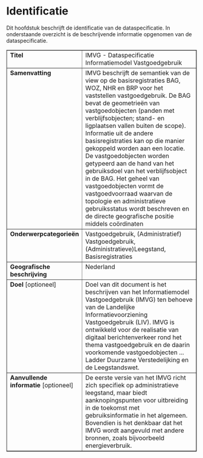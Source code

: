 # Identificatie

Dit hoofdstuk beschrijft de identificatie van de dataspecificatie. In onderstaande overzicht is de beschrijvende informatie opgenomen van de dataspecificatie.


<table style="width: 100%" cellpadding="10" border="1">
	<col width="25%">
	<col width="75%">
	<tr>
		<td valign="top"><b>Titel</b></td>
		<td valign="top">IMVG - Dataspecificatie Informatiemodel Vastgoedgebruik</td>
	</tr>
	<tr>
		<td valign="top"><b>Samenvatting</b></td>
		<td valign="top">IMVG beschrijft de semantiek van de view op de basisregistraties BAG, WOZ, NHR en BRP voor het vaststellen vastgoedgebruik. De BAG bevat de geometrieën van vastgoedobjecten (panden met verblijfsobjecten; stand- en ligplaatsen vallen buiten de scope). Informatie uit de andere basisregistraties kan op die manier gekoppeld worden aan een locatie. De vastgoedobjecten worden getypeerd aan de hand van het gebruiksdoel van het verblijfsobject in de BAG. Het geheel van vastgoedobjecten vormt de vastgoedvoorraad waarvan de topologie en administratieve gebruiksstatus wordt beschreven en de directe geografische positie middels coördinaten</td>
	</tr>
	<tr>
		<td valign="top"><b>Onderwerpcategorieën</b></td>
		<td valign="top">Vastgoedgebruik, (Administratief) Vastgoedgebruik, (Administratieve)Leegstand, Basisregistraties</td>
	</tr>
	<tr>
		<td valign="top"><b>Geografische beschrijving</b></td>
		<td valign="top">Nederland</td>
	</tr>
	<tr>
		<td valign="top"><b>Doel</b> [optioneel]</td>
		<td valign="top">Doel van dit document is het beschrijven van het Informatiemodel Vastgoedgebruik (IMVG) ten behoeve van de Landelijke Informatievoorziening Vastgoedgebruik (LIV). IMVG is ontwikkeld voor de realisatie van digitaal berichtenverkeer rond het thema vastgoedgebruik en de daarin voorkomende vastgoedobjecten ... Ladder Duurzame Verstedelijking en de Leegstandswet.</td>
	</tr>
	<tr>
		<td valign="top"><b>Aanvullende informatie</b> [optioneel]</td>
		<td valign="top">De eerste versie van het IMVG richt zich specifiek op administratieve leegstand, maar biedt aanknopingspunten voor uitbreiding in de toekomst met gebruiksinformatie in het algemeen. Bovendien is het denkbaar dat het IMVG wordt aangevuld met andere bronnen, zoals bijvoorbeeld energieverbruik.</td>
	</tr>
</table>